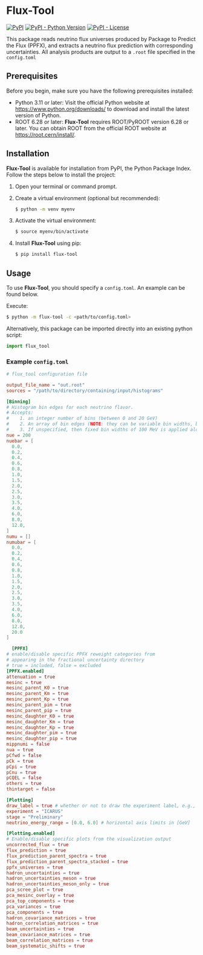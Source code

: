 # Flux-Tool
[![PyPI](https://img.shields.io/pypi/v/flux-tool)](https://pypi.org/project/flux-tool/)
[![PyPI - Python Version](https://img.shields.io/pypi/pyversions/flux-tool)](https://www.python.org/)
[![PyPI - License](https://img.shields.io/pypi/l/flux-tool)](https://github.com/apwood-physics/flux-tool/blob/main/LICENSE)

This package reads neutrino flux universes produced by Package to Predict the Flux (PPFX), and extracts a neutrino flux prediction with corresponding uncertainties.
All analysis products are output to a `.root` file specified in the `config.toml`

## Prerequisites

Before you begin, make sure you have the following prerequisites installed:

- Python 3.11 or later: Visit the official Python website at https://www.python.org/downloads/ to download and install the latest version of Python.
- ROOT 6.28 or later: **Flux-Tool** requires ROOT/PyROOT version 6.28 or later. You can obtain ROOT from the official ROOT website at https://root.cern/install/.

## Installation

**Flux-Tool** is available for installation from PyPI, the Python Package Index. Follow the steps below to install the project:

1. Open your terminal or command prompt.

2. Create a virtual environment (optional but recommended):
    ```bash
    $ python -m venv myenv
    ```
3. Activate the virtual environment:
    ```bash
    $ source myenv/bin/activate
    ```
4. Install **Flux-Tool** using pip:
    ```bash
    $ pip install flux-tool
    ```
## Usage
To use **Flux-Tool**, you should specify a `config.toml`.
An example can be found below.

Execute:
```bash
$ python -m flux-tool -c <path/to/config.toml>
```

Alternatively, this package can be imported directly into an existing python script:

```python
import flux_tool
```

### Example `config.toml`
```toml
# flux_tool configuration file

output_file_name = "out.root"
sources = "/path/to/directory/containing/input/histograms"

[Binning]
# Histogram bin edges for each neutrino flavor.
# Accepts:
#    1. an integer number of bins (between 0 and 20 GeV)
#    2. An array of bin edges (NOTE: they can be variable bin widths, but must be monotonically increasing)
#    3. If unspecified, then fixed bin widths of 100 MeV is applied along the [0, 20] GeV interval.
nue = 200
nuebar = [
  0.0,
  0.2,
  0.4,
  0.6,
  0.8,
  1.0,
  1.5,
  2.0,
  2.5,
  3.0,
  3.5,
  4.0,
  6.0,
  8.0,
  12.0,
]
numu = []
numubar = [
  0.0,
  0.2,
  0.4,
  0.6,
  0.8,
  1.0,
  1.5,
  2.0,
  2.5,
  3.0,
  3.5,
  4.0,
  6.0,
  8.0,
  12.0,
  20.0
]

  [PPFX]
# enable/disable specific PPFX reweight categories from
# appearing in the fractional uncertainty directory
# true = included, false = excluded
[PPFX.enabled]
attenuation = true
mesinc = true
mesinc_parent_K0 = true
mesinc_parent_Km = true
mesinc_parent_Kp = true
mesinc_parent_pim = true
mesinc_parent_pip = true
mesinc_daughter_K0 = true
mesinc_daughter_Km = true
mesinc_daughter_Kp = true
mesinc_daughter_pim = true
mesinc_daughter_pip = true
mippnumi = false
nua = true
pCfwd = false
pCk = true
pCpi = true
pCnu = true
pCQEL = false
others = true
thintarget = false

[Plotting]
draw_label = true # whether or not to draw the experiment label, e.g., ICARUS Preliminary
experiment = "ICARUS"
stage = "Preliminary"
neutrino_energy_range = [0.0, 6.0] # horizontal axis limits in [GeV]

[Plotting.enabled]
# Enable/disable specific plots from the visualization output
uncorrected_flux = true
flux_prediction = true
flux_prediction_parent_spectra = true
flux_prediction_parent_spectra_stacked = true
ppfx_universes = true
hadron_uncertainties = true
hadron_uncertainties_meson = true
hadron_uncertainties_meson_only = true
pca_scree_plot = true
pca_mesinc_overlay = true
pca_top_components = true
pca_variances = true
pca_components = true
hadron_covariance_matrices = true
hadron_correlation_matrices = true
beam_uncertainties = true
beam_covariance_matrices = true
beam_correlation_matrices = true
beam_systematic_shifts = true
```
